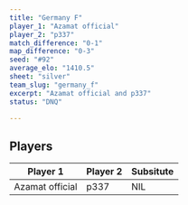 ```yaml
---
title: "Germany F"
player_1: "Azamat official"
player_2: "p337"
match_difference: "0-1"
map_difference: "0-3"
seed: "#92"
average_elo: "1410.5"
sheet: "silver"
team_slug: "germany_f"
excerpt: "Azamat official and p337"
status: "DNQ"

---
```

## Players

| Player 1 | Player 2 | Subsitute |
| -- | -- | -- |
| Azamat official | p337 | NIL |
